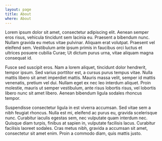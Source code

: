 ```yaml
---
layout: page
title: About
where: About
---
```


Lorem ipsum dolor sit amet, consectetur adipiscing elit. Aenean semper eros risus, vehicula tincidunt sem lacinia eu. Praesent a bibendum nunc. Nullam gravida eu metus vitae pulvinar. Aliquam erat volutpat. Praesent vel eleifend sem. Vestibulum ante ipsum primis in faucibus orci luctus et ultrices posuere cubilia Curae; Ut dictum purus urna, vitae aliquam magna consequat id.

Fusce sed suscipit eros. Nam a lorem aliquet, tincidunt dolor hendrerit, tempor ipsum. Sed varius porttitor est, a cursus purus tempus vitae. Nulla mattis libero sit amet imperdiet mattis. Mauris massa velit, semper id mattis venenatis, pretium vel dui. Nullam eget ex nec leo interdum aliquet. Proin molestie, mauris ut semper vestibulum, ante risus lobortis risus, vel lobortis libero nunc sit amet libero. Aenean bibendum ligula sodales rhoncus tempor.

Suspendisse consectetur ligula in est viverra accumsan. Sed vitae sem a nibh feugiat rhoncus. Nulla est mi, eleifend ac purus eu, gravida scelerisque nunc. Curabitur iaculis egestas sem, nec vulputate quam interdum nec. Quisque diam turpis, finibus at sapien in, vulputate facilisis lacus. Curabitur facilisis laoreet sodales. Cras metus nibh, gravida a accumsan sit amet, consectetur sit amet enim. Proin a commodo diam, quis mattis justo.

